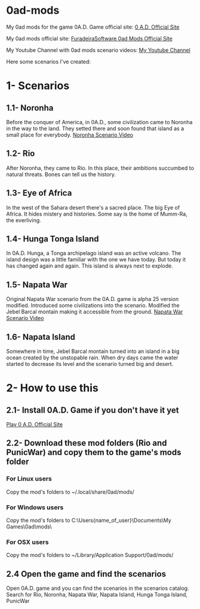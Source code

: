 # 0ad-mods
My 0ad mods for the game 0A.D.
Game official site: <a href="https://play0ad.com" target="_blank">0 A.D. Official Site</a>

My 0ad mods official site: <a href="https://furadeirasoftware.com/faces/jsf0ad.xhtml" target="_blank">FuradeiraSoftware 0ad Mods Official Site</a>

My Youtube Channel with 0ad mods scenario videos: <a href="https://www.youtube.com/channel/UCJ_3FPQgTq5b66esOQ_bPnA" target="_blank">My Youtube Channel</a>

Here some scenarios I've created:

# 1- Scenarios
## 1.1- Noronha
Before the conquer of America, in 0A.D., some civilization came to Noronha in the way to the land. They setted there and soon found that island as a small place for everybody.
<a href="https://www.youtube.com/watch?v=LlcLnXRP1r8&list=PLb004JQ9WdhBg8ZzHW62m98YM0XFqFMcD&index=1" target="_blank">Noronha Scenario Video</a>

## 1.2- Rio
After Noronha, they came to Rio. In this place, their ambitions succumbed to natural threats. Bones can tell us the history.

## 1.3- Eye of Africa
In the west of the Sahara desert there's a sacred place. The big Eye of Africa. It hides mistery and histories. Some say is the home of Mumm-Ra, the everliving.

## 1.4- Hunga Tonga Island
In 0A.D. Hunga, a Tonga archipelago island was an active volcano. The island design was a little familiar with the one we have today. But today it has changed again and again. This island is always next to explode.

## 1.5- Napata War
Original Napata War scenario from the 0A.D. game is alpha 25 version modified.
Introduced some civilizations into the scenario. Modified the Jebel Barcal montain making it accessible from the ground.
<a href="https://www.youtube.com/watch?v=XR9oCshfd98" target="_blank">Napata War Scenario Video</a>

## 1.6- Napata Island
Somewhere in time, Jebel Barcal montain turned into an island in a big ocean created by the unstopable rain. When dry days came the water started to decrease its level and the scenario turned big and desert.

# 2- How to use this
## 2.1- Install 0A.D. Game if you don't have it yet
<a href="https://play0ad.com/" target="_blank">Play 0 A.D. Official Site</a>
## 2.2- Download these mod folders (Rio and PunicWar) and copy them to the game's mods folder
### For Linux users
Copy the mod's folders to ~/.local/share/0ad/mods/
### For Windows users
Copy the mod's folders to C:\Users\{name_of_user}\Documents\My Games\0ad\mods\
### For OSX users
Copy the mod's folders to ~/Library/Application﻿ Support/0ad/mods/
## 2.4 Open the game and find the scenarios
Open 0A.D. game and you can find the scenarios in the scenarios catalog.
Search for Rio, Noronha, Napata War, Napata Island, Hunga Tonga Island, PunicWar

